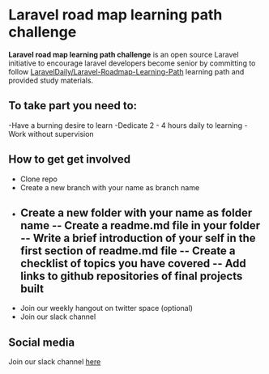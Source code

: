 # Laravel road map learning path challenge

**Laravel road map learning path challenge** is an open source Laravel initiative to encourage laravel developers become senior by committing to
follow [LaravelDaily/Laravel-Roadmap-Learning-Path](https://github.com/LaravelDaily/Laravel-Roadmap-Learning-Path) learning path and provided study materials.

## To take part you need to:

-Have a burning desire to learn
-Dedicate 2 - 4 hours daily to learning
-Work without supervision

## How to get get involved

- Clone repo
- Create a new branch with your name as branch name
- Create a new folder with your name as folder name
  -- Create a readme.md file in your folder
  -- Write a brief introduction of your self in the first section of readme.md file
  -- Create a checklist of topics you have covered
  -- Add links to github repositories of final projects built
  --
- Join our weekly hangout on twitter space (optional)
- Join our slack channel

## Social media

Join our slack channel [here](#)
